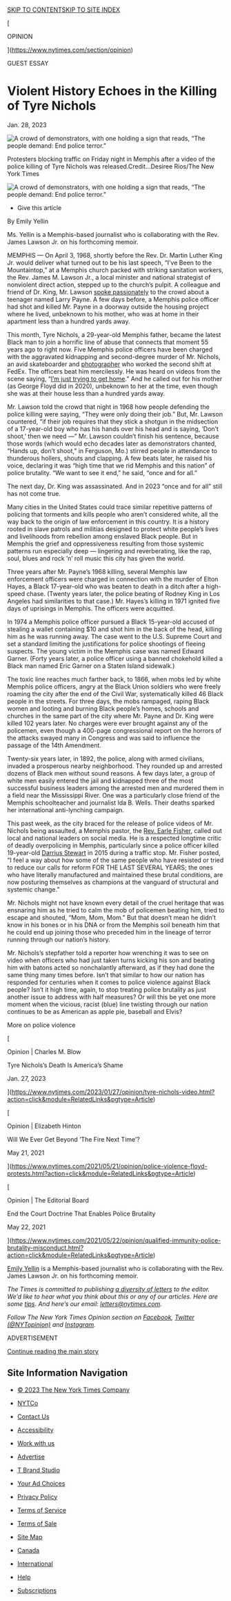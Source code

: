 [  
SKIP TO CONTENT](https://www.nytimes.com/2023/01/28/opinion/tyre-nichols-memphis-police-violence.html#site-content)[SKIP TO SITE INDEX](https://www.nytimes.com/2023/01/28/opinion/tyre-nichols-memphis-police-violence.html#site-index)

[](https://www.nytimes.com/)

[

OPINION

](https://www.nytimes.com/section/opinion)

GUEST ESSAY

# Violent History Echoes in the Killing of Tyre Nichols

Jan. 28, 2023

![A crowd of demonstrators, with one holding a sign that reads, “The people demand: End police terror.”](https://static01.nyt.com/images/2023/01/28/multimedia/28yelling-qbcm/28yelling-qbcm-articleLarge.jpg?quality=75&auto=webp&disable=upscale)

Protesters blocking traffic on Friday night in Memphis after a video of the police killing of Tyre Nichols was released.Credit...Desiree Rios/The New York Times

![A crowd of demonstrators, with one holding a sign that reads, “The people demand: End police terror.”](https://static01.nyt.com/images/2023/01/28/multimedia/28yelling-qbcm/28yelling-qbcm-articleLarge.jpg?quality=75&auto=webp&disable=upscale)

-   Give this article
    

By Emily Yellin

Ms. Yellin is a Memphis-based journalist who is collaborating with the Rev. James Lawson Jr. on his forthcoming memoir.

MEMPHIS — On April 3, 1968, shortly before the Rev. Dr. Martin Luther King Jr. would deliver what turned out to be his last speech, “I’ve Been to the Mountaintop,” at a Memphis church packed with striking sanitation workers, the Rev. James M. Lawson Jr., a local minister and national strategist of nonviolent direct action, stepped up to the church’s pulpit. A colleague and friend of Dr. King, Mr. Lawson [spoke passionately](https://www.theroot.com/watch-memphis-police-officer-guns-down-16-year-old-la-1824275960) to the crowd about a teenager named Larry Payne. A few days before, a Memphis police officer had shot and killed Mr. Payne in a doorway outside the housing project where he lived, unbeknown to his mother, who was at home in their apartment less than a hundred yards away.

This month, Tyre Nichols, a 29-year-old Memphis father, became the latest Black man to join a horrific line of abuse that connects that moment 55 years ago to right now. Five Memphis police officers have been charged with the aggravated kidnapping and second-degree murder of Mr. Nichols, an avid skateboarder and [photographer](https://thiscaliforniakid2.wixsite.com/tnicholsphotography) who worked the second shift at FedEx. The officers beat him mercilessly. He was heard on videos from the scene saying, “[I’m just trying to get home](https://www.nytimes.com/2023/01/27/us/tyre-nichols-video-memphis-police.html).” And he called out for his mother (as George Floyd did in 2020), unbeknown to her at the time, even though she was at their house less than a hundred yards away.

Mr. Lawson told the crowd that night in 1968 how people defending the police killing were saying, “They were only doing their job.” But, Mr. Lawson countered, “if their job requires that they stick a shotgun in the midsection of a 17-year-old boy who has his hands over his head and is saying, ‘Don’t shoot,’ then we need —” Mr. Lawson couldn’t finish his sentence, because those words (which would echo decades later as demonstrators chanted, “Hands up, don’t shoot,” in Ferguson, Mo.) stirred people in attendance to thunderous hollers, shouts and clapping. A few beats later, he raised his voice, declaring it was “high time that we rid Memphis and this nation” of police brutality. “We want to see it end,” he said, “once and for all.”

The next day, Dr. King was assassinated. And in 2023 “once and for all” still has not come true.

Many cities in the United States could trace similar repetitive patterns of policing that torments and kills people who aren’t considered white, all the way back to the origin of law enforcement in this country. It is a history rooted in slave patrols and militias designed to protect white people’s lives and livelihoods from rebellion among enslaved Black people. But in Memphis the grief and oppressiveness resulting from those systemic patterns run especially deep — lingering and reverberating, like the rap, soul, blues and rock ’n’ roll music this city has given the world.

Three years after Mr. Payne’s 1968 killing, several Memphis law enforcement officers were charged in connection with the murder of Elton Hayes, a Black 17-year-old who was beaten to death in a ditch after a high-speed chase. (Twenty years later, the police beating of Rodney King in Los Angeles had similarities to that case.) Mr. Hayes’s killing in 1971 ignited five days of uprisings in Memphis. The officers were acquitted.

In 1974 a Memphis police officer pursued a Black 15-year-old accused of stealing a wallet containing $10 and shot him in the back of the head, killing him as he was running away. The case went to the U.S. Supreme Court and set a standard limiting the justifications for police shootings of fleeing suspects. The young victim in the Memphis case was named Edward Garner. (Forty years later, a police officer using a banned chokehold killed a Black man named Eric Garner on a Staten Island sidewalk.)

The toxic line reaches much farther back, to 1866, when mobs led by white Memphis police officers, angry at the Black Union soldiers who were freely roaming the city after the end of the Civil War, systematically killed 46 Black people in the streets. For three days, the mobs rampaged, raping Black women and looting and burning Black people’s homes, schools and churches in the same part of the city where Mr. Payne and Dr. King were killed 102 years later. No charges were ever brought against any of the policemen, even though a 400-page congressional report on the horrors of the attacks swayed many in Congress and was said to influence the passage of the 14th Amendment.

Twenty-six years later, in 1892, the police, along with armed civilians, invaded a prosperous nearby neighborhood. They rounded up and arrested dozens of Black men without sound reasons. A few days later, a group of white men easily entered the jail and kidnapped three of the most successful business leaders among the arrested men and murdered them in a field near the Mississippi River. One was a particularly close friend of the Memphis schoolteacher and journalist Ida B. Wells. Their deaths sparked her international anti-lynching campaign.

This past week, as the city braced for the release of police videos of Mr. Nichols being assaulted, a Memphis pastor, the [Rev. Earle Fisher](https://mlk50.com/2021/07/23/memphis-peoples-summit-to-educate-hold-elected-leaders-accountable/), called out local and national leaders on social media. He is a respected longtime critic of deadly overpolicing in Memphis, particularly since a police officer killed 19-year-old [Darrius Stewart](https://www.memphisflyer.com/no-federal-charges-for-officer-in-darrius-stewart-death) in 2015 during a traffic stop. Mr. Fisher posted, “I feel a way about how some of the same people who have resisted or tried to reduce our calls for reform FOR THE LAST SEVERAL YEARS; the ones who have literally manufactured and maintained these brutal conditions, are now posturing themselves as champions at the vanguard of structural and systemic change.”

Mr. Nichols might not have known every detail of the cruel heritage that was ensnaring him as he tried to calm the mob of policemen beating him, tried to escape and shouted, “Mom, Mom, Mom.” But that doesn’t mean he didn’t know in his bones or in his DNA or from the Memphis soil beneath him that he could end up joining those who preceded him in the lineage of terror running through our nation’s history.

Mr. Nichols’s stepfather told a reporter how wrenching it was to see on video when officers who had just taken turns kicking his son and beating him with batons acted so nonchalantly afterward, as if they had done the same thing many times before. Isn’t that similar to how our nation has responded for centuries when it comes to police violence against Black people? Isn’t it high time, again, to stop treating police brutality as just another issue to address with half measures? Or will this be yet one more moment when the vicious, racist (blue) line twisting through our nation continues to be as American as apple pie, baseball and Elvis?

More on police violence

[

Opinion | Charles M. Blow

Tyre Nichols’s Death Is America’s Shame

Jan. 27, 2023



](https://www.nytimes.com/2023/01/27/opinion/tyre-nichols-video.html?action=click&module=RelatedLinks&pgtype=Article)

[

Opinion | Elizabeth Hinton

Will We Ever Get Beyond ‘The Fire Next Time’?

May 21, 2021



](https://www.nytimes.com/2021/05/21/opinion/police-violence-floyd-protests.html?action=click&module=RelatedLinks&pgtype=Article)

[

Opinion | The Editorial Board

End the Court Doctrine That Enables Police Brutality

May 22, 2021



](https://www.nytimes.com/2021/05/22/opinion/qualified-immunity-police-brutality-misconduct.html?action=click&module=RelatedLinks&pgtype=Article)

[Emily Yellin](https://www.nytimes.com/by/emily-yellin) is a Memphis-based journalist who is collaborating with the Rev. James Lawson Jr. on his forthcoming memoir.

_The Times is committed to publishing_ [_a diversity of letters_](https://www.nytimes.com/2019/01/31/opinion/letters/letters-to-editor-new-york-times-women.html) _to the editor. We’d like to hear what you think about this or any of our articles. Here are some_ [_tips_](https://help.nytimes.com/hc/en-us/articles/115014925288-How-to-submit-a-letter-to-the-editor)_. And here’s our email:_ [_letters@nytimes.com_](mailto:letters@nytimes.com)_._

_Follow The New York Times Opinion section on_ [_Facebook_](https://www.facebook.com/nytopinion)_,_ [_Twitter (@NYTopinion)_](http://twitter.com/NYTOpinion) _and_ [_Instagram_](https://www.instagram.com/nytopinion/)_._

ADVERTISEMENT

[Continue reading the main story](https://www.nytimes.com/2023/01/28/opinion/tyre-nichols-memphis-police-violence.html#after-bottom)

## Site Information Navigation

-   [© 2023 The New York Times Company](https://help.nytimes.com/hc/en-us/articles/115014792127-Copyright-notice)

-   [NYTCo](https://www.nytco.com/)
-   [Contact Us](https://help.nytimes.com/hc/en-us/articles/115015385887-Contact-Us)
-   [Accessibility](https://help.nytimes.com/hc/en-us/articles/115015727108-Accessibility)
-   [Work with us](https://www.nytco.com/careers/)
-   [Advertise](https://nytmediakit.com/)
-   [T Brand Studio](https://www.tbrandstudio.com/)
-   [Your Ad Choices](https://www.nytimes.com/privacy/cookie-policy#how-do-i-manage-trackers)
-   [Privacy Policy](https://www.nytimes.com/privacy/privacy-policy)
-   [Terms of Service](https://help.nytimes.com/hc/en-us/articles/115014893428-Terms-of-service)
-   [Terms of Sale](https://help.nytimes.com/hc/en-us/articles/115014893968-Terms-of-sale)
-   [Site Map](https://www.nytimes.com/sitemap/)
-   [Canada](https://www.nytimes.com/ca/?action=click&region=Footer&pgtype=Homepage)
-   [International](https://www.nytimes.com/international/?action=click&region=Footer&pgtype=Homepage)
-   [Help](https://help.nytimes.com/hc/en-us)
-   [Subscriptions](https://www.nytimes.com/subscription?campaignId=37WXW)